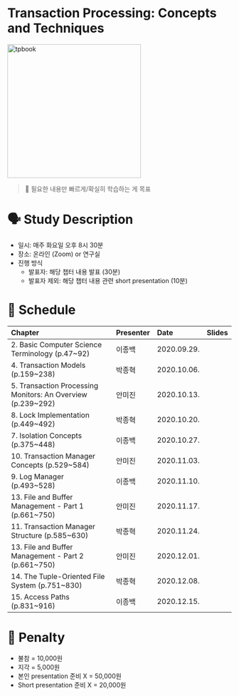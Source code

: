 # Transaction Processing: Concepts and Techniques

<img src="https://images-na.ssl-images-amazon.com/images/I/41AFnKr8uPL._SX407_BO1,204,203,200_.jpg" alt="tpbook" width="300"/>

> :pushpin: 필요한 내용만 빠르게/확실히 학습하는 게 목표

# 🗣️ Study Description

- 일시: 매주 화요일 오후 8시 30분
- 장소: 온라인 (Zoom) or 연구실
- 진행 방식
    - 발표자: 해당 챕터 내용 발표 (30분)
    - 발표자 제외: 해당 챕터 내용 관련 short presentation (10분)

# 📜 Schedule

| Chapter | Presenter | Date | Slides |
| :------ | :-------- | :--- | :----- |
| 2. Basic Computer Science Terminology (p.47~92)             | 이종백 | 2020.09.29. | |
| 4. Transaction Models (p.159~238)                           | 박종혁 | 2020.10.06. | |
| 5. Transaction Processing Monitors: An Overview (p.239~292) | 안미진 | 2020.10.13. | |
| 8. Lock Implementation (p.449~492)                          | 박종혁 | 2020.10.20. | |
| 7. Isolation Concepts (p.375~448)                           | 이종백 | 2020.10.27. | |
| 10. Transaction Manager Concepts (p.529~584)                | 안미진 | 2020.11.03. | |
| 9. Log Manager (p.493~528)                                  | 이종백 | 2020.11.10. | |
| 13. File and Buffer Management - Part 1 (p.661~750)         | 안미진 | 2020.11.17. | |
| 11. Transaction Manager Structure (p.585~630)               | 박종혁 | 2020.11.24. | |
| 13. File and Buffer Management - Part 2 (p.661~750)         | 안미진 | 2020.12.01. | |
| 14. The Tuple-Oriented File System (p.751~830)              | 박종혁 | 2020.12.08. | |
| 15. Access Paths (p.831~916)                                | 이종백 | 2020.12.15. | |

# 💸 Penalty

- 불참 = 10,000원
- 지각 = 5,000원
- 본인 presentation 준비 X = 50,000원
- Short presentation 준비 X = 20,000원
